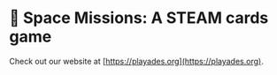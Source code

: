 
# 🌠 Space Missions: A STEAM cards game

Check out our website at [https://playades.org](https://playades.org).
